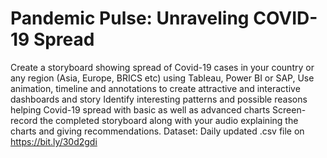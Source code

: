 # Pandemic Pulse: Unraveling COVID-19 Spread
Create a storyboard showing spread of Covid-19 cases in your country or any region (Asia, Europe, BRICS etc) using Tableau, Power BI or SAP, Use animation, timeline and annotations to create attractive and interactive dashboards and story Identify interesting patterns and possible reasons helping Covid-19 spread with basic as well as advanced charts Screen-record the completed storyboard along with your audio explaining the charts and giving recommendations. Dataset: Daily updated .csv file on https://bit.ly/30d2gdi
